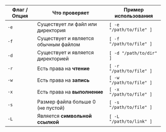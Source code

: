 | Флаг / Опция | Что проверяет                        | Пример использования     |
| ------------ | ------------------------------------ | ------------------------ |
| `-e`         | Существует ли файл или директория    | `[ -e "/path/to/file" ]` |
| `-f`         | Существует и является обычным файлом | `[ -f "/path/to/file" ]` |
| `-d`         | Существует и является директорией    | `[ -d "/path/to/dir" ]`  |
| `-r`         | Есть права на **чтение**             | `[ -r "/path/to/file" ]` |
| `-w`         | Есть права на **запись**             | `[ -w "/path/to/file" ]` |
| `-x`         | Есть права на **выполнение**         | `[ -x "/path/to/file" ]` |
| `-s`         | Размер файла больше 0 (не пустой)    | `[ -s "/path/to/file" ]` |
| `-L`         | Является **символьной ссылкой**      | `[ -L "/path/to/link" ]` |
